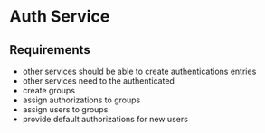 # Auth Service

## Requirements
- other services should be able to create authentications entries
- other services need to the authenticated
- create groups
- assign authorizations to groups
- assign users to groups
- provide default authorizations for new users